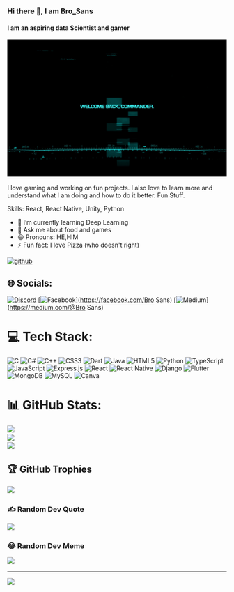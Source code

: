 ### Hi there 👋, I am Bro_Sans
#### I am an aspiring data Scientist and gamer
![I am an aspiring data Scientist and gamer](https://github.com/gitgud5/gitgud5/blob/master/428855.jpg)

I love gaming and working on fun projects. I also love to learn more and understand what I am doing and how to do it better. Fun Stuff.

Skills: React, React Native, Unity, Python

- 🌱 I’m currently learning Deep Learning 
- 💬 Ask me about food and games 
- 😄 Pronouns: HE,HIM 
- ⚡ Fun fact: I love Pizza (who doesn't right) 


[<img src='https://cdn.jsdelivr.net/npm/simple-icons@3.0.1/icons/github.svg' alt='github' height='40'>](https://github.com/gitgud5)  

<!-- [![trophy](https://github-profile-trophy.vercel.app/?username=gitgud5)](https://github.com/ryo-ma/github-profile-trophy)

![GitHub streak stats](https://github-readme-streak-stats.herokuapp.com/?user=gitgud5)  

![Profile views](https://gpvc.arturio.dev/gitgud5) -->

## 🌐 Socials:
[![Discord](https://img.shields.io/badge/Discord-%237289DA.svg?logo=discord&logoColor=white)](htttps://discord.gg/匚卄卂ᗪ丂ㄖ几#7935) [![Facebook](https://img.shields.io/badge/Facebook-%231877F2.svg?logo=Facebook&logoColor=white)](https://facebook.com/Bro Sans) [![Medium](https://img.shields.io/badge/Medium-12100E?logo=medium&logoColor=white)](https://medium.com/@Bro Sans) 

# 💻 Tech Stack:
![C](https://img.shields.io/badge/c-%2300599C.svg?style=flat-square&logo=c&logoColor=white) ![C#](https://img.shields.io/badge/c%23-%23239120.svg?style=flat-square&logo=c-sharp&logoColor=white) ![C++](https://img.shields.io/badge/c++-%2300599C.svg?style=flat-square&logo=c%2B%2B&logoColor=white) ![CSS3](https://img.shields.io/badge/css3-%231572B6.svg?style=flat-square&logo=css3&logoColor=white) ![Dart](https://img.shields.io/badge/dart-%230175C2.svg?style=flat-square&logo=dart&logoColor=white) ![Java](https://img.shields.io/badge/java-%23ED8B00.svg?style=flat-square&logo=java&logoColor=white) ![HTML5](https://img.shields.io/badge/html5-%23E34F26.svg?style=flat-square&logo=html5&logoColor=white) ![Python](https://img.shields.io/badge/python-3670A0?style=flat-square&logo=python&logoColor=ffdd54) ![TypeScript](https://img.shields.io/badge/typescript-%23007ACC.svg?style=flat-square&logo=typescript&logoColor=white) ![JavaScript](https://img.shields.io/badge/javascript-%23323330.svg?style=flat-square&logo=javascript&logoColor=%23F7DF1E) ![Express.js](https://img.shields.io/badge/express.js-%23404d59.svg?style=flat-square&logo=express&logoColor=%2361DAFB) ![React](https://img.shields.io/badge/react-%2320232a.svg?style=flat-square&logo=react&logoColor=%2361DAFB) ![React Native](https://img.shields.io/badge/react_native-%2320232a.svg?style=flat-square&logo=react&logoColor=%2361DAFB) ![Django](https://img.shields.io/badge/django-%23092E20.svg?style=flat-square&logo=django&logoColor=white) ![Flutter](https://img.shields.io/badge/Flutter-%2302569B.svg?style=flat-square&logo=Flutter&logoColor=white) ![MongoDB](https://img.shields.io/badge/MongoDB-%234ea94b.svg?style=flat-square&logo=mongodb&logoColor=white) ![MySQL](https://img.shields.io/badge/mysql-%2300f.svg?style=flat-square&logo=mysql&logoColor=white) ![Canva](https://img.shields.io/badge/Canva-%2300C4CC.svg?style=flat-square&logo=Canva&logoColor=white)
# 📊 GitHub Stats:
![](https://github-readme-stats.vercel.app/api?username=gitgud5&theme=tokyonight&hide_border=false&include_all_commits=true&count_private=true)<br/>
![](https://github-readme-streak-stats.herokuapp.com/?user=gitgud5&theme=tokyonight&hide_border=false)<br/>
![](https://github-readme-stats.vercel.app/api/top-langs/?username=gitgud5&theme=tokyonight&hide_border=false&include_all_commits=true&count_private=true&layout=compact)

## 🏆 GitHub Trophies
![](https://github-profile-trophy.vercel.app/?username=gitgud5&theme=radical&no-frame=false&no-bg=true&margin-w=4)

### ✍️ Random Dev Quote
![](https://quotes-github-readme.vercel.app/api?type=horizontal&theme=tokyonight)

### 😂 Random Dev Meme
<img src="https://random-memer.herokuapp.com/" width="512px"/>

---
[![](https://visitcount.itsvg.in/api?id=gitgud5&icon=0&color=0)](https://visitcount.itsvg.in)



<!--
**gitgud5/gitgud5** is a ✨ _special_ ✨ repository because its `README.md` (this file) appears on your GitHub profile.

Here are some ideas to get you started:

- 🔭 I’m currently working on ...
- 🌱 I’m currently learning ...
- 👯 I’m looking to collaborate on ...
- 🤔 I’m looking for help with ...
- 💬 Ask me about ...
- 📫 How to reach me: ...
- 😄 Pronouns: ...
- ⚡ Fun fact: ...
-->
